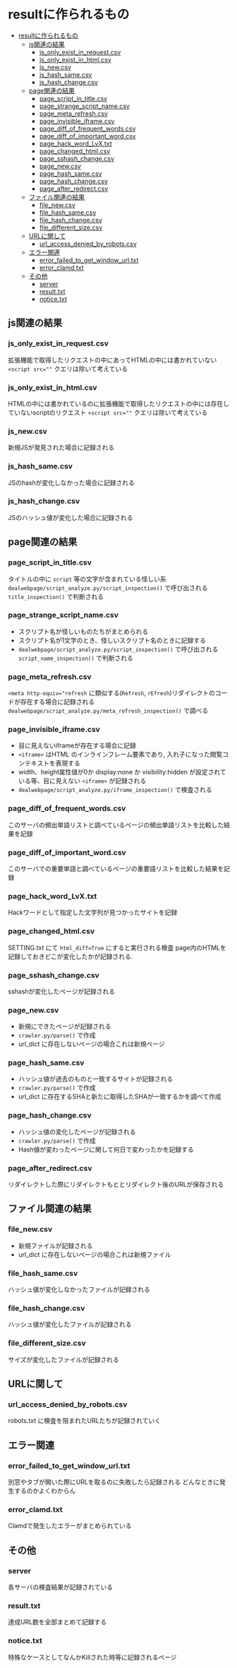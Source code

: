 # resultに作られるもの

- [resultに作られるもの](#resultに作られるもの)
  - [js関連の結果](#js関連の結果)
    - [js_only_exist_in_request.csv](#js_only_exist_in_requestcsv)
    - [js_only_exist_in_html.csv](#js_only_exist_in_htmlcsv)
    - [js_new.csv](#js_newcsv)
    - [js_hash_same.csv](#js_hash_samecsv)
    - [js_hash_change.csv](#js_hash_changecsv)
  - [page関連の結果](#page関連の結果)
    - [page_script_in_title.csv](#page_script_in_titlecsv)
    - [page_strange_script_name.csv](#page_strange_script_namecsv)
    - [page_meta_refresh.csv](#page_meta_refreshcsv)
    - [page_invisible_iframe.csv](#page_invisible_iframecsv)
    - [page_diff_of_frequent_words.csv](#page_diff_of_frequent_wordscsv)
    - [page_diff_of_important_word.csv](#page_diff_of_important_wordcsv)
    - [page_hack_word_LvX.txt](#page_hack_word_lvxtxt)
    - [page_changed_html.csv](#page_changed_htmlcsv)
    - [page_sshash_change.csv](#page_sshash_changecsv)
    - [page_new.csv](#page_newcsv)
    - [page_hash_same.csv](#page_hash_samecsv)
    - [page_hash_change.csv](#page_hash_changecsv)
    - [page_after_redirect.csv](#page_after_redirectcsv)
  - [ファイル関連の結果](#ファイル関連の結果)
    - [file_new.csv](#file_newcsv)
    - [file_hash_same.csv](#file_hash_samecsv)
    - [file_hash_change.csv](#file_hash_changecsv)
    - [file_different_size.csv](#file_different_sizecsv)
  - [URLに関して](#urlに関して)
    - [url_access_denied_by_robots.csv](#url_access_denied_by_robotscsv)
  - [エラー関連](#エラー関連)
    - [error_failed_to_get_window_url.txt](#error_failed_to_get_window_urltxt)
    - [error_clamd.txt](#error_clamdtxt)
  - [その他](#その他)
    - [server](#server)
    - [result.txt](#resulttxt)
    - [notice.txt](#noticetxt)

## js関連の結果

### js_only_exist_in_request.csv

拡張機能で取得したリクエストの中にあってHTMLの中には書かれていない`<script src=""`
クエリは除いて考えている

### js_only_exist_in_html.csv

HTMLの中には書かれているのに拡張機能で取得したリクエストの中には存在していないscriptのリクエスト `<script src=""`
クエリは除いて考えている

### js_new.csv

新規JSが発見された場合に記録される

### js_hash_same.csv

JSのhashが変化しなかった場合に記録される

### js_hash_change.csv

JSのハッシュ値が変化した場合に記録される

## page関連の結果

### page_script_in_title.csv

タイトルの中に `script` 等の文字が含まれている怪しい系
`dealwebpage/script_analyze.py/script_inspection()` で呼び出される `title_inspection()` で判断される

### page_strange_script_name.csv

- スクリプト名が怪しいものたちがまとめられる
- スクリプト名が1文字のとき、怪しいスクリプト名のときに記録する
- `dealwebpage/script_analyze.py/script_inspection()` で呼び出される `script_name_inspection()` で判断される

### page_meta_refresh.csv

`<meta http-equiv="refresh` に類似する(`Refresh`, `rEfresh`)リダイレクトのコードが存在する場合に記録される
`dealwebpage/script_analyze.py/meta_refresh_inspection()` で調べる

### page_invisible_iframe.csv

- 目に見えないiframeが存在する場合に記録
- `<iframe>` はHTML のインラインフレーム要素であり, 入れ子になった閲覧コンテキストを表現する
- width、height属性値が0か display:none か visibility:hidden が設定されている等、目に見えない `<iframe>` が記録される
- `dealwebpage/script_analyze.py/iframe_inspection()` で検査される

### page_diff_of_frequent_words.csv

このサーバの頻出単語リストと調べているページの頻出単語リストを比較した結果を記録

### page_diff_of_important_word.csv

このサーバでの重要単語と調べているページの重要語リストを比較した結果を記録

### page_hack_word_LvX.txt

Hackワードとして指定した文字列が見つかったサイトを記録

### page_changed_html.csv

SETTING.txt にて `html_diff=True` にすると実行される検査
page内のHTMLを記録しておきどこが変化したかが記録される.

### page_sshash_change.csv

sshashが変化したページが記録される

### page_new.csv

- 新規にできたページが記録される
- `crawler.py/parse()` で作成
- url_dict に存在しないページの場合これは新規ページ

### page_hash_same.csv

- ハッシュ値が過去のものと一致するサイトが記録される
- `crawler.py/parse()` で作成
- url_dict に存在するSHAと新たに取得したSHAが一致するかを調べて作成

### page_hash_change.csv

- ハッシュ値の変化したページが記録される
- `crawler.py/parse()` で作成
- Hash値が変わったページに関して何日で変わったかを記録する

### page_after_redirect.csv

リダイレクトした際にリダイレクトもととリダイレクト後のURLが保存される

## ファイル関連の結果

### file_new.csv

- 新規ファイルが記録される
- url_dict に存在しないページの場合これは新規ファイル

### file_hash_same.csv

ハッシュ値が変化しなかったファイルが記録される

### file_hash_change.csv

ハッシュ値が変化したファイルが記録される

### file_different_size.csv

サイズが変化したファイルが記録される

## URLに関して

### url_access_denied_by_robots.csv

robots.txt に検査を阻まれたURLたちが記録されていく

## エラー関連

### error_failed_to_get_window_url.txt

別窓やタブが開いた際にURLを取るのに失敗したら記録される
どんなときに発生するのかよくわからん

### error_clamd.txt

Clamdで発生したエラーがまとめられている

## その他

### server

各サーバの検査結果が記録されている

### result.txt

達成URL数を全部まとめて記録する

### notice.txt

特殊なケースとしてなんかKillされた時等に記録されるページ
